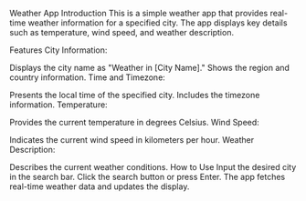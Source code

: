 Weather App
Introduction
This is a simple weather app that provides real-time weather information for a specified city. The app displays key details such as temperature, wind speed, and weather description.

Features
City Information:

Displays the city name as "Weather in [City Name]."
Shows the region and country information.
Time and Timezone:

Presents the local time of the specified city.
Includes the timezone information.
Temperature:

Provides the current temperature in degrees Celsius.
Wind Speed:

Indicates the current wind speed in kilometers per hour.
Weather Description:

Describes the current weather conditions.
How to Use
Input the desired city in the search bar.
Click the search button or press Enter.
The app fetches real-time weather data and updates the display.